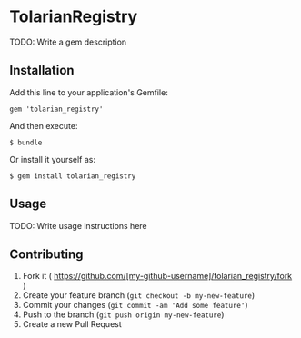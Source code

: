 # TolarianRegistry

TODO: Write a gem description

## Installation

Add this line to your application's Gemfile:

    gem 'tolarian_registry'

And then execute:

    $ bundle

Or install it yourself as:

    $ gem install tolarian_registry

## Usage

TODO: Write usage instructions here

## Contributing

1. Fork it ( https://github.com/[my-github-username]/tolarian_registry/fork )
2. Create your feature branch (`git checkout -b my-new-feature`)
3. Commit your changes (`git commit -am 'Add some feature'`)
4. Push to the branch (`git push origin my-new-feature`)
5. Create a new Pull Request
